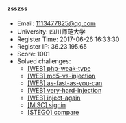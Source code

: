 #### zsszss  

* Email: 1113477825@qq.com  
* University: 四川师范大学  
* Register Time: 2017-06-26 16:33:30  
* Register IP: 36.23.195.65  
* Score: 1001  
* Solved challenges: 
  * [[WEB] php-weak-type](https://github.com/SniperOJ/Challenges/blob/master/web/php-weak-type.json)  
  * [[WEB] md5-vs-injection](https://github.com/SniperOJ/Challenges/blob/master/web/md5-vs-injection.json)  
  * [[WEB] as-fast-as-you-can](https://github.com/SniperOJ/Challenges/blob/master/web/as-fast-as-you-can.json)  
  * [[WEB] very-hard-injection](https://github.com/SniperOJ/Challenges/blob/master/web/very-hard-injection.json)  
  * [[WEB] inject-again](https://github.com/SniperOJ/Challenges/blob/master/web/inject-again.json)  
  * [[MISC] signin](https://github.com/SniperOJ/Challenges/blob/master/web/signin.json)  
  * [[STEGO] compare](https://github.com/SniperOJ/Challenges/blob/master/web/compare.json)  
